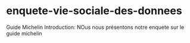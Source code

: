 # enquete-vie-sociale-des-donnees
Guide Michelin
Introduction: NOus nous présentons notre enquete sur le guide michelin
